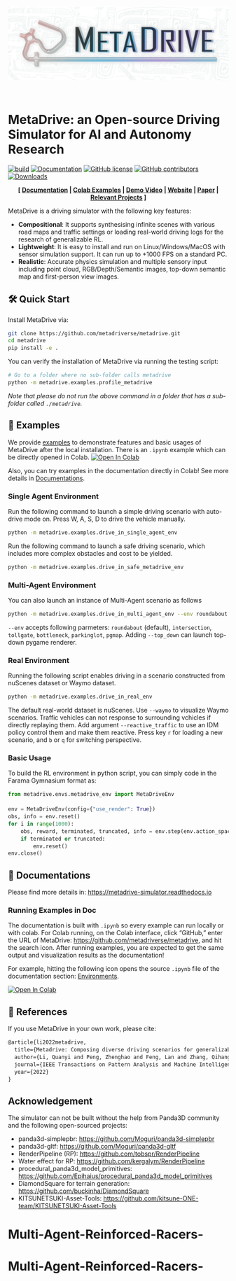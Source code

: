 <br>

![](documentation/source/figs/logo-horizon.png)

<br>

# MetaDrive: an Open-source Driving Simulator for AI and Autonomy Research

[![build](https://github.com/metadriverse/metadrive/workflows/test/badge.svg)](http://github.com/metadriverse/metadrive/actions)
[![Documentation](https://readthedocs.org/projects/metadrive-simulator/badge/?version=latest)](https://metadrive-simulator.readthedocs.io)
[![GitHub license](https://img.shields.io/github/license/metadriverse/metadrive)](https://github.com/metadriverse/metadrive/blob/main/LICENSE.txt)
[![GitHub contributors](https://img.shields.io/github/contributors/metadriverse/metadrive)](https://github.com/metadriverse/metadrive/graphs/contributors)
[![Downloads](https://static.pepy.tech/badge/MetaDrive-simulator)](https://pepy.tech/project/MetaDrive-simulator)

<div style="text-align: center; width:100%; margin: 0 auto; display: inline-block">
<strong>
[
<a href="https://metadrive-simulator.readthedocs.io">Documentation</a>
|
<a href="https://github.com/metadriverse/metadrive?tab=readme-ov-file#-examples">Colab Examples</a>
|
<a href="https://www.youtube.com/embed/3ziJPqC_-T4">Demo Video</a>
|
<a href="https://metadriverse.github.io/metadrive-simulator/">Website</a>
|
<a href="https://arxiv.org/pdf/2109.12674.pdf">Paper</a>
|
<a href="https://metadriverse.github.io/">Relevant Projects</a>
]
</strong>
</div>

<br>

MetaDrive is a driving simulator with the following key features:

- **Compositional**: It supports synthesising infinite scenes with various road maps and traffic settings or loading real-world driving logs for the research of generalizable RL. 
- **Lightweight**: It is easy to install and run on Linux/Windows/MacOS with sensor simulation support. It can run up to +1000 FPS on a standard PC.
- **Realistic**: Accurate physics simulation and multiple sensory input including point cloud, RGB/Depth/Semantic images, top-down semantic map and first-person view images. 


## 🛠 Quick Start
Install MetaDrive via:

```bash
git clone https://github.com/metadriverse/metadrive.git
cd metadrive
pip install -e .
```

You can verify the installation of MetaDrive via running the testing script:

```bash
# Go to a folder where no sub-folder calls metadrive
python -m metadrive.examples.profile_metadrive
```

*Note that please do not run the above command in a folder that has a sub-folder called `./metadrive`.*

## 🚕 Examples
We provide [examples](https://github.com/metadriverse/metadrive/tree/main/metadrive/examples) to demonstrate features and basic usages of MetaDrive after the local installation.
There is an `.ipynb` example which can be directly opened in Colab. [![Open In Colab](https://colab.research.google.com/assets/colab-badge.svg)](https://colab.research.google.com/github/metadriverse/metadrive/blob/main/metadrive/examples/Basic_MetaDrive_Usages.ipynb)

Also, you can try examples in the documentation directly in Colab! See more details in [Documentations](#-documentations).

### Single Agent Environment
Run the following command to launch a simple driving scenario with auto-drive mode on. Press W, A, S, D to drive the vehicle manually.
```bash
python -m metadrive.examples.drive_in_single_agent_env
```
Run the following command to launch a safe driving scenario, which includes more complex obstacles and cost to be yielded. 

```bash
python -m metadrive.examples.drive_in_safe_metadrive_env
```

### Multi-Agent Environment

You can also launch an instance of Multi-Agent scenario as follows

```bash
python -m metadrive.examples.drive_in_multi_agent_env --env roundabout
```
```--env```  accepts following parmeters: `roundabout` (default), `intersection`, `tollgate`, `bottleneck`, `parkinglot`, `pgmap`.
Adding ```--top_down``` can launch top-down pygame renderer. 




### Real Environment
Running the following script enables driving in a scenario constructed from nuScenes dataset or Waymo dataset.

```bash
python -m metadrive.examples.drive_in_real_env
```

The default real-world dataset is nuScenes.
Use ```--waymo``` to visualize Waymo scenarios.
Traffic vehicles can not response to surrounding vchicles if directly replaying them.
Add argument ```--reactive_traffic``` to use an IDM policy control them and make them reactive.
Press key ```r``` for loading a new scenario, and ```b``` or ```q``` for switching perspective. 



### Basic Usage
To build the RL environment in python script, you can simply code in the Farama Gymnasium format as:

```python
from metadrive.envs.metadrive_env import MetaDriveEnv

env = MetaDriveEnv(config={"use_render": True})
obs, info = env.reset()
for i in range(1000):
    obs, reward, terminated, truncated, info = env.step(env.action_space.sample())
    if terminated or truncated:
        env.reset()
env.close()
```


## 🏫 Documentations

Please find more details in: https://metadrive-simulator.readthedocs.io

### Running Examples in Doc
The documentation is built with `.ipynb` so every example can run locally
or with colab. For Colab running, on the Colab interface, click “GitHub,” enter the URL of MetaDrive:
https://github.com/metadriverse/metadrive, and hit the search icon.
After running examples, you are expected to get the same output and visualization results as the documentation!

For example, hitting the following icon opens the source `.ipynb` file of the documentation section: [Environments](https://metadrive-simulator.readthedocs.io/en/latest/rl_environments.html).

[![Open In Colab](https://colab.research.google.com/assets/colab-badge.svg)](https://colab.research.google.com/github/metadriverse/metadrive/blob/main/documentation/source/rl_environments.ipynb)

## 📎 References

If you use MetaDrive in your own work, please cite:

```latex
@article{li2022metadrive,
  title={Metadrive: Composing diverse driving scenarios for generalizable reinforcement learning},
  author={Li, Quanyi and Peng, Zhenghao and Feng, Lan and Zhang, Qihang and Xue, Zhenghai and Zhou, Bolei},
  journal={IEEE Transactions on Pattern Analysis and Machine Intelligence},
  year={2022}
}
```


## Acknowledgement

The simulator can not be built without the help from Panda3D community and the following open-sourced projects:
- panda3d-simplepbr: https://github.com/Moguri/panda3d-simplepbr
- panda3d-gltf: https://github.com/Moguri/panda3d-gltf
- RenderPipeline (RP): https://github.com/tobspr/RenderPipeline
- Water effect for RP: https://github.com/kergalym/RenderPipeline 
- procedural_panda3d_model_primitives: https://github.com/Epihaius/procedural_panda3d_model_primitives
- DiamondSquare for terrain generation: https://github.com/buckinha/DiamondSquare
- KITSUNETSUKI-Asset-Tools: https://github.com/kitsune-ONE-team/KITSUNETSUKI-Asset-Tools

# Multi-Agent-Reinforced-Racers-
# Multi-Agent-Reinforced-Racers-
